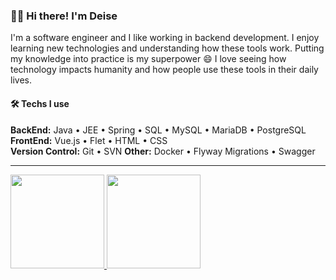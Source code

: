 ### 👩‍💻 Hi there! I'm Deise

I'm a software engineer and I like working in backend development. I enjoy learning new technologies and understanding how these tools work. Putting my knowledge into practice is my superpower 😄 I love seeing how technology impacts humanity and how people use these tools in their daily lives.

#### 🛠️ Techs I use

**BackEnd:** Java • JEE • Spring • SQL • MySQL • MariaDB • PostgreSQL  
**FrontEnd:** Vue.js • Flet • HTML • CSS  
**Version Control:** Git • SVN
**Other:** Docker • Flyway Migrations • Swagger

---

<div>
  <a href="https://github.com/deisesalless">
  <img height="150em" src="https://github-readme-stats.vercel.app/api/top-langs/?username=deisesalless&layout=compact&langs_count=7&theme=light"/> 
  <img height="150em" src="https://github-readme-stats.vercel.app/api?username=deisesalless&show_icons=true&theme=light&include_all_commits=true&count_private=true"/>
</div>
